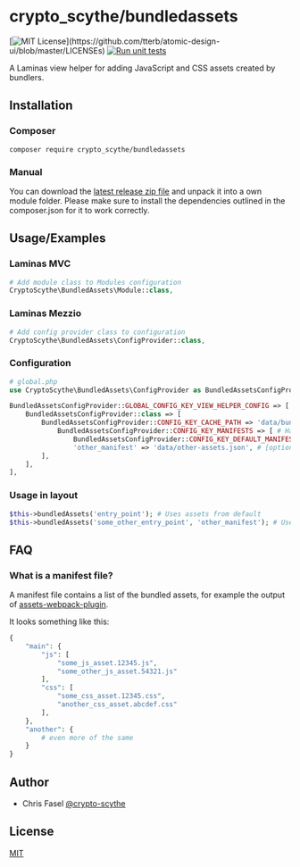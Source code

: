 # crypto_scythe/bundledassets

[![MIT License](https://img.shields.io/apm/l/atomic-design-ui.svg?)](https://github.com/tterb/atomic-design-ui/blob/master/LICENSEs)
[![Run unit tests](https://github.com/crypto-scythe/bundledassets/actions/workflows/run-unit-tests.yaml/badge.svg?branch=master)](https://github.com/crypto-scythe/bundledassets/actions/workflows/run-unit-tests.yaml)

A Laminas view helper for adding JavaScript and CSS assets created by bundlers.

## Installation

### Composer
```shell
composer require crypto_scythe/bundledassets
```

### Manual

You can download the [latest release zip file](https://github.com/crypto-scythe/bundledassets/releases/latest)
and unpack it into a own module folder. Please make sure to install the dependencies
outlined in the composer.json for it to work correctly.

## Usage/Examples

### Laminas MVC

```php
# Add module class to Modules configuration
CryptoScythe\BundledAssets\Module::class,
```

### Laminas Mezzio

```php
# Add config provider class to configuration
CryptoScythe\BundledAssets\ConfigProvider::class,
```

### Configuration

```php
# global.php
use CryptoScythe\BundledAssets\ConfigProvider as BundledAssetsConfigProvider;

BundledAssetsConfigProvider::GLOBAL_CONFIG_KEY_VIEW_HELPER_CONFIG => [
    BundledAssetsConfigProvider::class => [
        BundledAssetsConfigProvider::CONFIG_KEY_CACHE_PATH => 'data/bundled_assets_cache.php', # Path to cache file, mostly production 
            BundledAssetsConfigProvider::CONFIG_KEY_MANIFESTS => [ # Hash map of manifest files
                BundledAssetsConfigProvider::CONFIG_KEY_DEFAULT_MANIFEST => 'data/webpack-assets.json',
                'other_manifest' => 'data/other-assets.json', # [optional] You can use multiple asset manifests
        ],
    ],
],
```

### Usage in layout

```php
$this->bundledAssets('entry_point'); # Uses assets from default
$this->bundledAssets('some_other_entry_point', 'other_manifest'); # Uses additionally defined manifest
```

## FAQ

### What is a manifest file?

A manifest file contains a list of the bundled assets, for example the output of
[assets-webpack-plugin](https://www.npmjs.com/package/assets-webpack-plugin).

It looks something like this:
```php
{
    "main": {
        "js": [
            "some_js_asset.12345.js",
            "some_other_js_asset.54321.js"
        ],
        "css": [
            "some_css_asset.12345.css",
            "another_css_asset.abcdef.css"
        ],
    },
    "another": {
        # even more of the same
    }
}
```

## Author

- Chris Fasel [@crypto-scythe](https://www.github.com/crypto-scythe)

## License

[MIT](https://choosealicense.com/licenses/mit/)
